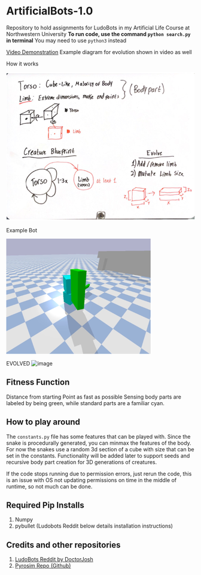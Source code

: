 # ArtificialBots-1.0
Repository to hold assignments for LudoBots in my Artificial Life Course at Northwestern University
**To run code, use the command `python search.py` in terminal**
You may need to use `python3` instead

[Video Demonstration](https://youtu.be/F5WWDQPztYo)
Example diagram for evolution shown in video as well

How it works


![alt text](https://github.com/AldieryGonzalez/ArtificialBots-1.0/blob/Bodies-2.0/Bodies2.PNG?raw=true)

Example Bot


![alt text](https://github.com/AldieryGonzalez/ArtificialBots-1.0/blob/Bodies-2.0/Bot5.PNG?raw=true)

EVOLVED
![image](https://user-images.githubusercontent.com/31702218/222057290-82e3705b-bb20-4003-b126-4cba7701d9f2.png)


## Fitness Function
Distance from starting Point as fast as possible
Sensing body parts are labeled by being green, while standard parts are a familiar cyan.

## How to play around
The `constants.py` file has some features that can be played with. Since the snake is procedurally generated, you can minmax the features of the body.
For now the snakes use a random 3d section of a cube with size that can be set in the constants. Functionality will be added later to support seeds and 
recursive body part creation for 3D generations of creatures.

If the code stops running due to permission errors, just rerun the code, this is an issue with OS not updating
permissions on time in the middle of runtime, so not much can be done.

## Required Pip Installs

 1. Numpy
 2. pybullet (Ludobots Reddit below details installation instructions)

## Credits and other repositories

 1. [LudoBots Reddit by DoctorJosh](https://www.reddit.com/r/ludobots/wiki/installation/)
 2. [Pyrosim Repo (Github)](https://github.com/jbongard/pyrosim)
    

    
